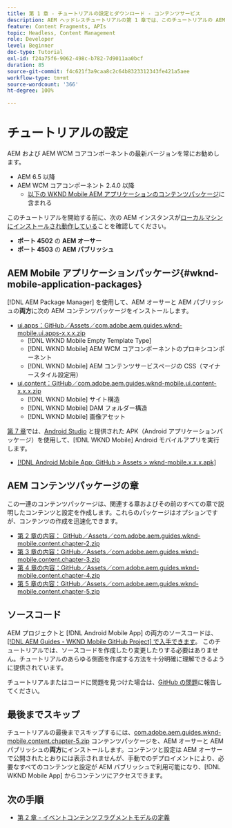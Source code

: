 ```yaml
---
title: 第 1 章 - チュートリアルの設定とダウンロード - コンテンツサービス
description: AEM ヘッドレスチュートリアルの第 1 章では、このチュートリアルの AEM インスタンスのベースライン設定について説明します。
feature: Content Fragments, APIs
topic: Headless, Content Management
role: Developer
level: Beginner
doc-type: Tutorial
exl-id: f24a75f6-9062-498c-b782-7d9011aa0bcf
duration: 85
source-git-commit: f4c621f3a9caa8c2c64b8323312343fe421a5aee
workflow-type: tm+mt
source-wordcount: '366'
ht-degree: 100%

---
```


# チュートリアルの設定

AEM および AEM WCM コアコンポーネントの最新バージョンを常にお勧めします。

* AEM 6.5 以降
* AEM WCM コアコンポーネント 2.4.0 以降
   * [以下の WKND Mobile AEM アプリケーションのコンテンツパッケージ](#wknd-mobile-application-packages)に含まれる

このチュートリアルを開始する前に、次の AEM インスタンスが[ローカルマシンにインストールされ動作している](https://helpx.adobe.com/jp/experience-manager/6-5/sites/deploying/using/deploy.html#Default%20Local%20Install)ことを確認してください。

* **ポート 4502** の **AEM オーサー**
* **ポート 4503** の **AEM パブリッシュ**

## AEM Mobile アプリケーションパッケージ{#wknd-mobile-application-packages}

[!DNL AEM Package Manager] を使用して、AEM オーサーと AEM パブリッシュの&#x200B;**両方**&#x200B;に次の AEM コンテンツパッケージをインストールします。

* [ui.apps：GitHub／Assets／com.adobe.aem.guides.wknd-mobile.ui.apps-x.x.x.zip](https://github.com/adobe/aem-guides-wknd-mobile/releases/latest)
   * [!DNL WKND Mobile Empty Template Type]
   * [!DNL WKND Mobile] AEM WCM コアコンポーネントのプロキシコンポーネント
   * [!DNL WKND Mobile] AEM コンテンツサービスページの CSS（マイナースタイル設定用）
* [ui.content：GitHub／com.adobe.aem.guides.wknd-mobile.ui.content-x.x.x.zip](https://github.com/adobe/aem-guides-wknd-mobile/releases/latest)
   * [!DNL WKND Mobile] サイト構造
   * [!DNL WKND Mobile] DAM フォルダー構造
   * [!DNL WKND Mobile] 画像アセット

[第 7 章](./chapter-7.md)では、[Android Studio](https://developer.android.com/studio) と提供された APK（Android アプリケーションパッケージ）を使用して、[!DNL WKND Mobile] Android モバイルアプリを実行します。

* [[!DNL Android Mobile App: GitHub > Assets > wknd-mobile.x.x.x.apk]](https://github.com/adobe/aem-guides-wknd-mobile/releases/latest)

## AEM コンテンツパッケージの章

この一連のコンテンツパッケージは、関連する章およびその前のすべての章で説明したコンテンツと設定を作成します。これらのパッケージはオプションですが、コンテンツの作成を迅速化できます。

* [第 2 章の内容： GitHub／Assets／com.adobe.aem.guides.wknd-mobile.content.chapter-2.zip](https://github.com/adobe/aem-guides-wknd-mobile/releases/latest)
* [第 3 章の内容：GitHub／Assets／com.adobe.aem.guides.wknd-mobile.content.chapter-3.zip](https://github.com/adobe/aem-guides-wknd-mobile/releases/latest)
* [第 4 章の内容：GitHub／Assets／com.adobe.aem.guides.wknd-mobile.content.chapter-4.zip](https://github.com/adobe/aem-guides-wknd-mobile/releases/latest)
* [第 5 章の内容：GitHub／Assets／com.adobe.aem.guides.wknd-mobile.content.chapter-5.zip](https://github.com/adobe/aem-guides-wknd-mobile/releases/latest)

## ソースコード

AEM プロジェクトと [!DNL Android Mobile App] の両方のソースコードは、[[!DNL AEM Guides - WKND Mobile GitHub Project] で入手できます](https://github.com/adobe/aem-guides-wknd-mobile)。 このチュートリアルでは、ソースコードを作成したり変更したりする必要はありません。チュートリアルのあらゆる側面を作成する方法を十分明確に理解できるように提供されています。

チュートリアルまたはコードに問題を見つけた場合は、[GitHub の問題](https://github.com/adobe/aem-guides-wknd-mobile/issues)に報告してください。

## 最後までスキップ

チュートリアルの最後までスキップするには、[com.adobe.aem.guides.wknd-mobile.content.chapter-5.zip](https://github.com/adobe/aem-guides-wknd-mobile/releases/latest) コンテンツパッケージを、AEM オーサーと AEM パブリッシュの&#x200B;**両方**&#x200B;にインストールします。コンテンツと設定は AEM オーサーで公開されたとおりには表示されませんが、手動でのデプロイメントにより、必要なすべてのコンテンツと設定が AEM パブリッシュで利用可能になり、[!DNL WKND Mobile App] からコンテンツにアクセスできます。


## 次の手順

* [第 2 章 - イベントコンテンツフラグメントモデルの定義](./chapter-2.md)
